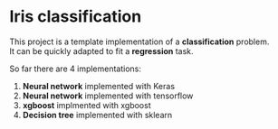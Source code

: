 Iris classification
===================


This project is a template implementation of a **classification** problem.  
It can be quickly adapted to fit a **regression** task.

So far there are 4 implementations:
1. **Neural network** implemented with Keras
2. **Neural network** implemented with tensorflow
3. **xgboost** implmented with xgboost
4. **Decision tree** implemented with sklearn